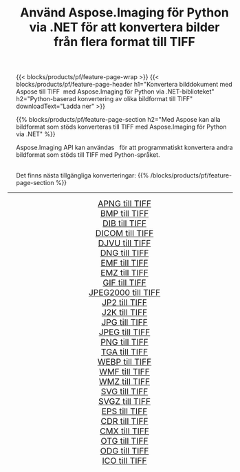 ﻿---
title: Använd Aspose.Imaging för Python via .NET för att konvertera bilder från flera format till TIFF 
weight: 3920
url: /sv/python-net/conversion/to/tiff 
lang: sv
langdirlevel: 2
locales: zh-hans,ja,it,ru,de,es,fr,nl,id,lt,pl,pt,vi,tr,ko,zh-hant,ar,hi,th,sv,cs,uk,he
description: Du kan använda Aspose.Imaging för Python via .NET-biblioteket för att konvertera från en mängd olika format till TIFF
---

{{< blocks/products/pf/feature-page-wrap >}}
{{< blocks/products/pf/feature-page-header h1="Konvertera bilddokument med Aspose till TIFF  med Aspose.Imaging för Python via .NET-biblioteket" h2="Python-baserad konvertering av olika bildformat till TIFF" downloadText="Ladda ner" >}}


{{% blocks/products/pf/feature-page-section  h2="Med Aspose kan alla bildformat som stöds konverteras till TIFF med Aspose.Imaging för Python via .NET" %}}
<p align=justify>Aspose.Imaging API kan användas   för att programmatiskt konvertera andra bildformat som stöds till TIFF med Python-språket.</p>
<br/>
Det finns nästa tillgängliga konverteringar:
{{% /blocks/products/pf/feature-page-section %}}
<div class="container-fluid productfamilypage bg-gray">
    <div class="convertypes bg-gray agp-content section">
        <div class="container">
		<hr style="margin-left:-20px;"/>
		<div class="row other-converters" style="gap: 10px;font-size: 19px;text-align:center;">
		    <div class='col-md-2 other-converter remove-lp remove-rp'><a href="/imaging/sv/python-net/conversion/apng-to-tiff" style="padding:15px;">APNG till TIFF</a></div>
<div class='col-md-2 other-converter remove-lp remove-rp'><a href="/imaging/sv/python-net/conversion/bmp-to-tiff" style="padding:15px;">BMP till TIFF</a></div>
<div class='col-md-2 other-converter remove-lp remove-rp'><a href="/imaging/sv/python-net/conversion/dib-to-tiff" style="padding:15px;">DIB till TIFF</a></div>
<div class='col-md-2 other-converter remove-lp remove-rp'><a href="/imaging/sv/python-net/conversion/dicom-to-tiff" style="padding:15px;">DICOM till TIFF</a></div>
<div class='col-md-2 other-converter remove-lp remove-rp'><a href="/imaging/sv/python-net/conversion/djvu-to-tiff" style="padding:15px;">DJVU till TIFF</a></div>
<div class='col-md-2 other-converter remove-lp remove-rp'><a href="/imaging/sv/python-net/conversion/dng-to-tiff" style="padding:15px;">DNG till TIFF</a></div>
<div class='col-md-2 other-converter remove-lp remove-rp'><a href="/imaging/sv/python-net/conversion/emf-to-tiff" style="padding:15px;">EMF till TIFF</a></div>
<div class='col-md-2 other-converter remove-lp remove-rp'><a href="/imaging/sv/python-net/conversion/emz-to-tiff" style="padding:15px;">EMZ till TIFF</a></div>
<div class='col-md-2 other-converter remove-lp remove-rp'><a href="/imaging/sv/python-net/conversion/gif-to-tiff" style="padding:15px;">GIF till TIFF</a></div>
<div class='col-md-2 other-converter remove-lp remove-rp'><a href="/imaging/sv/python-net/conversion/jpeg2000-to-tiff" style="padding:15px;">JPEG2000 till TIFF</a></div>
<div class='col-md-2 other-converter remove-lp remove-rp'><a href="/imaging/sv/python-net/conversion/jp2-to-tiff" style="padding:15px;">JP2 till TIFF</a></div>
<div class='col-md-2 other-converter remove-lp remove-rp'><a href="/imaging/sv/python-net/conversion/j2k-to-tiff" style="padding:15px;">J2K till TIFF</a></div>
<div class='col-md-2 other-converter remove-lp remove-rp'><a href="/imaging/sv/python-net/conversion/jpg-to-tiff" style="padding:15px;">JPG till TIFF</a></div>
<div class='col-md-2 other-converter remove-lp remove-rp'><a href="/imaging/sv/python-net/conversion/jpeg-to-tiff" style="padding:15px;">JPEG till TIFF</a></div>
<div class='col-md-2 other-converter remove-lp remove-rp'><a href="/imaging/sv/python-net/conversion/png-to-tiff" style="padding:15px;">PNG till TIFF</a></div>
<div class='col-md-2 other-converter remove-lp remove-rp'><a href="/imaging/sv/python-net/conversion/tga-to-tiff" style="padding:15px;">TGA till TIFF</a></div>
<div class='col-md-2 other-converter remove-lp remove-rp'><a href="/imaging/sv/python-net/conversion/webp-to-tiff" style="padding:15px;">WEBP till TIFF</a></div>
<div class='col-md-2 other-converter remove-lp remove-rp'><a href="/imaging/sv/python-net/conversion/wmf-to-tiff" style="padding:15px;">WMF till TIFF</a></div>
<div class='col-md-2 other-converter remove-lp remove-rp'><a href="/imaging/sv/python-net/conversion/wmz-to-tiff" style="padding:15px;">WMZ till TIFF</a></div>
<div class='col-md-2 other-converter remove-lp remove-rp'><a href="/imaging/sv/python-net/conversion/svg-to-tiff" style="padding:15px;">SVG till TIFF</a></div>
<div class='col-md-2 other-converter remove-lp remove-rp'><a href="/imaging/sv/python-net/conversion/svgz-to-tiff" style="padding:15px;">SVGZ till TIFF</a></div>
<div class='col-md-2 other-converter remove-lp remove-rp'><a href="/imaging/sv/python-net/conversion/eps-to-tiff" style="padding:15px;">EPS till TIFF</a></div>
<div class='col-md-2 other-converter remove-lp remove-rp'><a href="/imaging/sv/python-net/conversion/cdr-to-tiff" style="padding:15px;">CDR till TIFF</a></div>
<div class='col-md-2 other-converter remove-lp remove-rp'><a href="/imaging/sv/python-net/conversion/cmx-to-tiff" style="padding:15px;">CMX till TIFF</a></div>
<div class='col-md-2 other-converter remove-lp remove-rp'><a href="/imaging/sv/python-net/conversion/otg-to-tiff" style="padding:15px;">OTG till TIFF</a></div>
<div class='col-md-2 other-converter remove-lp remove-rp'><a href="/imaging/sv/python-net/conversion/odg-to-tiff" style="padding:15px;">ODG till TIFF</a></div>
<div class='col-md-2 other-converter remove-lp remove-rp'><a href="/imaging/sv/python-net/conversion/ico-to-tiff" style="padding:15px;">ICO till TIFF</a></div>
                </div>
        </div>
    </div>
</div>
<br/>

